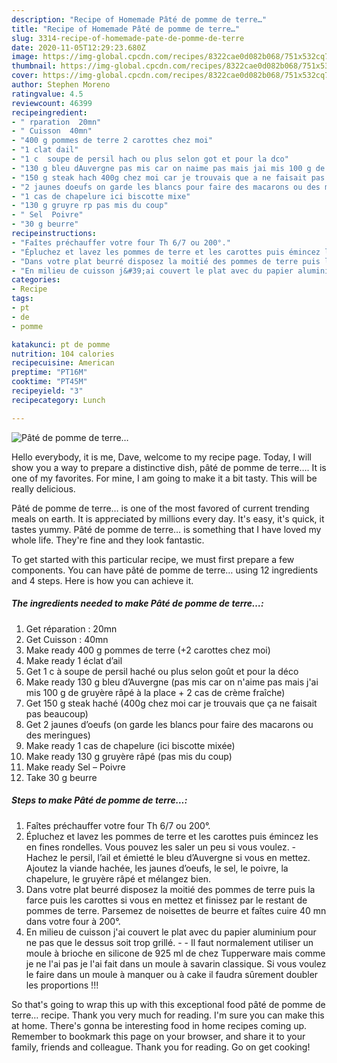 ```yaml
---
description: "Recipe of Homemade Pâté de pomme de terre…"
title: "Recipe of Homemade Pâté de pomme de terre…"
slug: 3314-recipe-of-homemade-pate-de-pomme-de-terre
date: 2020-11-05T12:29:23.680Z
image: https://img-global.cpcdn.com/recipes/8322cae0d082b068/751x532cq70/pate-de-pomme-de-terre…-photo-principale-de-la-recette.jpg
thumbnail: https://img-global.cpcdn.com/recipes/8322cae0d082b068/751x532cq70/pate-de-pomme-de-terre…-photo-principale-de-la-recette.jpg
cover: https://img-global.cpcdn.com/recipes/8322cae0d082b068/751x532cq70/pate-de-pomme-de-terre…-photo-principale-de-la-recette.jpg
author: Stephen Moreno
ratingvalue: 4.5
reviewcount: 46399
recipeingredient:
- " rparation  20mn"
- " Cuisson  40mn"
- "400 g pommes de terre 2 carottes chez moi"
- "1 clat dail"
- "1 c  soupe de persil hach ou plus selon got et pour la dco"
- "130 g bleu dAuvergne pas mis car on naime pas mais jai mis 100 g de gruyre rp  la place  2 cas de crme frache"
- "150 g steak hach 400g chez moi car je trouvais que a ne faisait pas beaucoup"
- "2 jaunes doeufs on garde les blancs pour faire des macarons ou des meringues"
- "1 cas de chapelure ici biscotte mixe"
- "130 g gruyre rp pas mis du coup"
- " Sel  Poivre"
- "30 g beurre"
recipeinstructions:
- "Faîtes préchauffer votre four Th 6/7 ou 200°."
- "Épluchez et lavez les pommes de terre et les carottes puis émincez les en fines rondelles. Vous pouvez les saler un peu si vous voulez. Hachez le persil, l’ail et émietté le bleu d’Auvergne si vous en mettez. Ajoutez la viande hachée, les jaunes d’oeufs, le sel, le poivre, la chapelure, le gruyère râpé et mélangez bien."
- "Dans votre plat beurré disposez la moitié des pommes de terre puis la farce puis les carottes si vous en mettez et finissez par le restant de pommes de terre. Parsemez de noisettes de beurre et faîtes cuire 40 mn dans votre four à 200°."
- "En milieu de cuisson j&#39;ai couvert le plat avec du papier aluminium pour ne pas que le dessus soit trop grillé.   Il faut normalement utiliser un moule à brioche en silicone de 925 ml de chez Tupperware mais comme je ne l&#39;ai pas je l&#39;ai fait dans un moule à savarin classique. Si vous voulez le faire dans un moule à manquer ou à cake il faudra sûrement doubler les proportions !!!"
categories:
- Recipe
tags:
- pt
- de
- pomme

katakunci: pt de pomme 
nutrition: 104 calories
recipecuisine: American
preptime: "PT16M"
cooktime: "PT45M"
recipeyield: "3"
recipecategory: Lunch

---
```



![Pâté de pomme de terre…](https://img-global.cpcdn.com/recipes/8322cae0d082b068/751x532cq70/pate-de-pomme-de-terre…-photo-principale-de-la-recette.jpg)

Hello everybody, it is me, Dave, welcome to my recipe page. Today, I will show you a way to prepare a distinctive dish, pâté de pomme de terre…. It is one of my favorites. For mine, I am going to make it a bit tasty. This will be really delicious.

Pâté de pomme de terre… is one of the most favored of current trending meals on earth. It is appreciated by millions every day. It's easy, it's quick, it tastes yummy. Pâté de pomme de terre… is something that I have loved my whole life. They're fine and they look fantastic.




To get started with this particular recipe, we must first prepare a few components. You can have pâté de pomme de terre… using 12 ingredients and 4 steps. Here is how you can achieve it.

<!--inarticleads1-->

##### The ingredients needed to make Pâté de pomme de terre…:

1. Get  réparation : 20mn
1. Get  Cuisson : 40mn
1. Make ready 400 g pommes de terre (+2 carottes chez moi)
1. Make ready 1 éclat d’ail
1. Get 1 c à soupe de persil haché ou plus selon goût et pour la déco
1. Make ready 130 g bleu d’Auvergne (pas mis car on n&#39;aime pas mais j&#39;ai mis 100 g de gruyère râpé à la place + 2 cas de crème fraîche)
1. Get 150 g steak haché (400g chez moi car je trouvais que ça ne faisait pas beaucoup)
1. Get 2 jaunes d’oeufs (on garde les blancs pour faire des macarons ou des meringues)
1. Make ready 1 cas de chapelure (ici biscotte mixée)
1. Make ready 130 g gruyère râpé (pas mis du coup)
1. Make ready  Sel – Poivre
1. Take 30 g beurre




<!--inarticleads2-->

##### Steps to make Pâté de pomme de terre…:

1. Faîtes préchauffer votre four Th 6/7 ou 200°.
1. Épluchez et lavez les pommes de terre et les carottes puis émincez les en fines rondelles. Vous pouvez les saler un peu si vous voulez. - Hachez le persil, l’ail et émietté le bleu d’Auvergne si vous en mettez. Ajoutez la viande hachée, les jaunes d’oeufs, le sel, le poivre, la chapelure, le gruyère râpé et mélangez bien.
1. Dans votre plat beurré disposez la moitié des pommes de terre puis la farce puis les carottes si vous en mettez et finissez par le restant de pommes de terre. Parsemez de noisettes de beurre et faîtes cuire 40 mn dans votre four à 200°.
1. En milieu de cuisson j&#39;ai couvert le plat avec du papier aluminium pour ne pas que le dessus soit trop grillé.  -  - Il faut normalement utiliser un moule à brioche en silicone de 925 ml de chez Tupperware mais comme je ne l&#39;ai pas je l&#39;ai fait dans un moule à savarin classique. Si vous voulez le faire dans un moule à manquer ou à cake il faudra sûrement doubler les proportions !!!




So that's going to wrap this up with this exceptional food pâté de pomme de terre… recipe. Thank you very much for reading. I'm sure you can make this at home. There's gonna be interesting food in home recipes coming up. Remember to bookmark this page on your browser, and share it to your family, friends and colleague. Thank you for reading. Go on get cooking!
